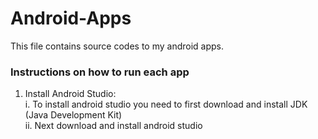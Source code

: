 # Android-Apps
This file contains source codes to my android apps.

### Instructions on how to run each app
1. Install Android Studio: <br>
   i. To install android studio you need to first download and install JDK (Java Development Kit)<br>
   ii. Next download and install android studio
   

